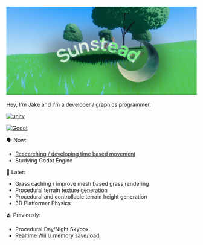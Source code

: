 ![Banner](./sunstead.png)

Hey, I'm Jake and I'm a developer / graphics programmer. 


<p align="left"> <a href="https://unity.com/" target="_blank" rel="noreferrer"> <img src="https://www.vectorlogo.zone/logos/unity3d/unity3d-icon.svg" alt="unity" width="40" height="40"/> </a> <p align="left"> <a href="https://godotengine.org/" target="_blank" rel="noreferrer"> <img src="https://upload.wikimedia.org/wikipedia/commons/thumb/6/6a/Godot_icon.svg/2048px-Godot_icon.svg.png" alt="Godot" width="40" height="40"/> </a>

🗣️ Now:
- [Researching / developing time based movement](https://github.com/JakeButf/NPCScheduler)
- Studying Godot Engine

👥 Later:
- Grass caching / improve mesh based grass rendering
- Procedural terrain texture generation
- Procedural and controllable terrain height generation
- 3D Platformer Physics

🫂 Previously:
- Procedural Day/Night Skybox.
- [Realtime Wii U memory save/load.](https://github.com/JakeButf/DoomZoom)
